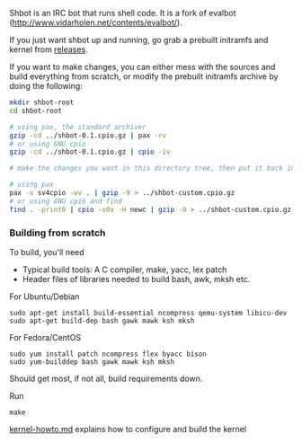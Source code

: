 Shbot is an IRC bot that runs shell code. It is a fork of evalbot
(http://www.vidarholen.net/contents/evalbot/).

If you just want shbot up and running, go grab a prebuilt initramfs and kernel from [releases](https://github.com/geirha/shbot-initramfs/releases).

If you want to make changes, you can either mess with the sources and build everything from scratch, or modify the prebuilt initramfs archive by doing the following:

```bash
mkdir shbot-root
cd shbot-root

# using pax, the standard archiver
gzip -cd ../shbot-0.1.cpio.gz | pax -rv
# or using GNU cpio
gzip -cd ../shbot-0.1.cpio.gz | cpio -iv

# make the changes you want in this directory tree, then put it back into a gziped cpio archive:

# using pax
pax -x sv4cpio -wv . | gzip -9 > ../shbot-custom.cpio.gz
# or using GNU cpio and find
find . -print0 | cpio -o0v -H newc | gzip -9 > ../shbot-custom.cpio.gz
```

### Building from scratch

To build, you'll need

- Typical build tools: A C compiler, make, yacc, lex patch
- Header files of libraries needed to build bash, awk, mksh etc.

For Ubuntu/Debian

```
sudo apt-get install build-essential ncompress qemu-system libicu-dev
sudo apt-get build-dep bash gawk mawk ksh mksh
```

For Fedora/CentOS

```
sudo yum install patch ncompress flex byacc bison
sudo yum-builddep bash gawk mawk ksh mksh
```

Should get most, if not all, build requirements down.

Run 
```
make
```

[kernel-howto.md](kernel-howto.md) explains how to configure and build the kernel
